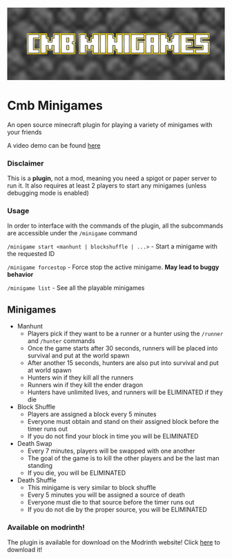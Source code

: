 ![CmbMinigamesBanner.png](https://github.com/29cmb/CmbMinigames/blob/master/docs/images/CmbMinigamesBanner.png?raw=true)

# Cmb Minigames
An open source minecraft plugin for playing a variety of minigames with your friends

A video demo can be found [here](https://youtu.be/MwLLYsCOvPg)

### Disclaimer
This is a **plugin**, not a mod, meaning you need a spigot or paper server to run it. It also requires at least 2 players to start any minigames (unless debugging mode is enabled)

### Usage
In order to interface with the commands of the plugin, all the subcommands are accessible under the `/minigame` command

`/minigame start <manhunt | blockshuffle | ...>` - Start a minigame with the requested ID

`/minigame forcestop` - Force stop the active minigame. **May lead to buggy behavior**

`/minigame list` - See all the playable minigames


## Minigames
- Manhunt
    - Players pick if they want to be a runner or a hunter using the `/runner` and `/hunter` commands
    - Once the game starts after 30 seconds, runners will be placed into survival and put at the world spawn
    - After another 15 seconds, hunters are also put into survival and put at world spawn
    - Hunters win if they kill all the runners
    - Runners win if they kill the ender dragon
    - Hunters have unlimited lives, and runners will be ELIMINATED if they die
- Block Shuffle
    - Players are assigned a block every 5 minutes
    - Everyone must obtain and stand on their assigned block before the timer runs out
    - If you do not find your block in time you will be ELIMINATED
- Death Swap
    - Every 7 minutes, players will be swapped with one another
    - The goal of the game is to kill the other players and be the last man standing
    - If you die, you will be ELIMINATED
- Death Shuffle
    - This minigame is very similar to block shuffle
    - Every 5 minutes you will be assigned a source of death
    - Everyone must die to that source before the timer runs out
    - If you do not die by the proper source, you will be ELIMINATED

### Available on modrinth!
The plugin is available for download on the Modrinth website! Click [here](https://modrinth.com/plugin/cmb-minigames) to download it!